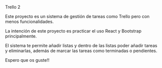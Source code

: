 Trello 2

Este proyecto es un sistema de gestión de tareas como Trello pero con menos funcionalidades.

La intención de este proyecto es practicar el uso React y Bootstrap principalmente.

El sistema te permite añadir listas y dentro de las listas poder añadir tareas y eliminarlas, además de marcar las tareas como terminadas o pendientes.

Espero que os guste!!